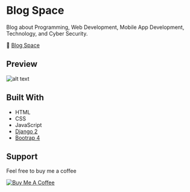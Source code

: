 # Blog Space
Blog about Programming, Web Development, Mobile App Development, Technology, and Cyber Security.

:blue_book: [Blog Space](https://blog.arwildo.space)


## Preview
![alt text](https://www.arwildo.space/assets/images/blog-space.png "Website Preview")


## Built With

* HTML
* CSS
* JavaScript
* [Django 2](https://github.com/django/django)
* [Bootrap 4](https://github.com/twbs/bootstrap)


## Support

Feel free to buy me a coffee

<a href="https://www.buymeacoffee.com/Arwildo " target="_blank"><img src="https://www.buymeacoffee.com/assets/img/custom_images/white_img.png" alt="Buy Me A Coffee" style="height: auto !important;width: auto !important;" ></a>
